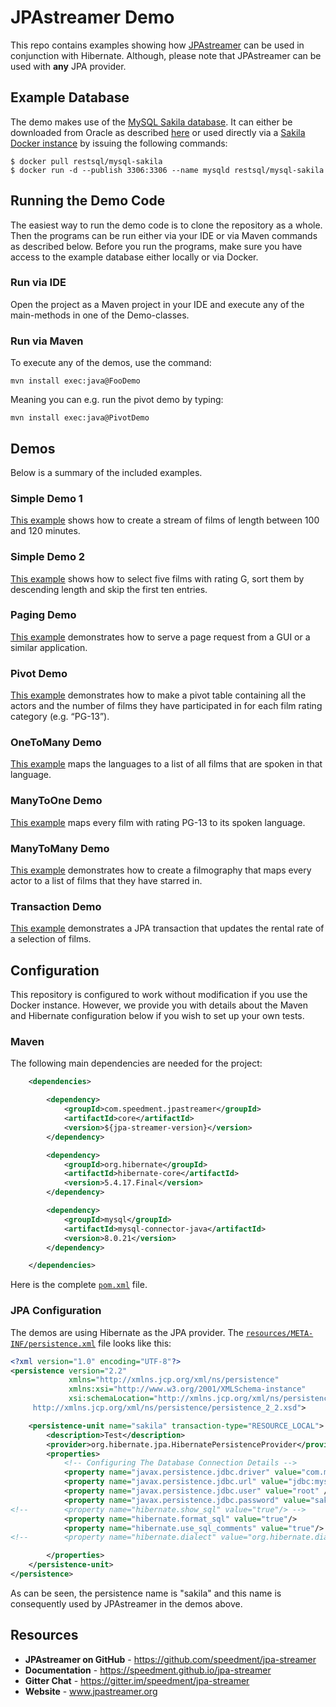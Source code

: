 # JPAstreamer Demo

This repo contains examples showing how [JPAstreamer](https://github.com/speedment/jpa-streamer) can be used in conjunction
with Hibernate. Although, please note that JPAstreamer can be used with **any** JPA provider. 

## Example Database 
The demo makes use of the [MySQL Sakila database](https://dev.mysql.com/doc/sakila/en/). It can either be downloaded from Oracle as described [here](https://dev.mysql.com/doc/sakila/en/sakila-installation.html) or used directly via a [Sakila Docker instance](https://hub.docker.com/r/restsql/mysql-sakila/) by issuing the following commands: 

```shell script
$ docker pull restsql/mysql-sakila
$ docker run -d --publish 3306:3306 --name mysqld restsql/mysql-sakila
```
## Running the Demo Code
The easiest way to run the demo code is to clone the repository as a whole. Then the programs can be run either via your IDE or via Maven commands as described below. Before you run the programs, make sure you have access to the example database either locally or via Docker. 

### Run via IDE
Open the project as a Maven project in your IDE and execute any of the main-methods in one of the Demo-classes. 

### Run via Maven
To execute any of the demos, use the command: 

```shell script
mvn install exec:java@FooDemo
```
Meaning you can e.g. run the pivot demo by typing: 

```shell script
mvn install exec:java@PivotDemo 
```
## Demos
Below is a summary of the included examples. 

### Simple Demo 1 
[This example](src/main/java/com/speedment/jpastreamer/demo/SimpleDemo1.java) shows how to create a stream of films of length between 100 and 120 minutes.

### Simple Demo 2
[This example](src/main/java/com/speedment/jpastreamer/demo/SimpleDemo2.java) shows how to select five films with rating G, sort them by descending length and skip the first ten entries. 

### Paging Demo
[This example](src/main/java/com/speedment/jpastreamer/demo/PagingDemo.java) demonstrates how to serve a page request from a GUI or a similar application. 

### Pivot Demo
[This example](src/main/java/com/speedment/jpastreamer/demo/PivotDemo.java) demonstrates how to make a pivot table containing all the actors and the number of films they have participated in for each film rating category (e.g. “PG-13”). 

### OneToMany Demo
[This example](src/main/java/com/speedment/jpastreamer/demo/OneToManyDemo.java) maps the languages to a list of all films that are spoken in that language.

### ManyToOne Demo
[This example](src/main/java/com/speedment/jpastreamer/demo/ManyToOneDemo.java) maps every film with rating PG-13 to its spoken language.

### ManyToMany Demo
[This example](src/main/java/com/speedment/jpastreamer/demo/ManyToManyDemo.java) demonstrates how to create a filmography that maps every actor to a list of films that they have starred in.

### Transaction Demo 
[This example](src/main/java/com/speedment/jpastreamer/demo/TransactionDemo.java) demonstrates a JPA transaction that updates the rental rate of a selection of films.

## Configuration
This repository is configured to work without modification if you use the Docker instance. However, we provide you with details about the Maven and Hibernate configuration below if you wish to set up your own tests. 

### Maven
The following main dependencies are needed for the project: 

```xml
    <dependencies>

        <dependency>
            <groupId>com.speedment.jpastreamer</groupId>
            <artifactId>core</artifactId>
            <version>${jpa-streamer-version}</version>
        </dependency>

        <dependency>
            <groupId>org.hibernate</groupId>
            <artifactId>hibernate-core</artifactId>
            <version>5.4.17.Final</version>
        </dependency>

        <dependency>
            <groupId>mysql</groupId>
            <artifactId>mysql-connector-java</artifactId>
            <version>8.0.21</version>
        </dependency>

    </dependencies>

```
Here is the complete [`pom.xml`](pom.xml) file.

### JPA Configuration
The demos are using Hibernate as the JPA provider. The [`resources/META-INF/persistence.xml`](src/main/resources/META-INF/persistence.xml) file looks like this:

```xml
<?xml version="1.0" encoding="UTF-8"?>
<persistence version="2.2"
             xmlns="http://xmlns.jcp.org/xml/ns/persistence"
             xmlns:xsi="http://www.w3.org/2001/XMLSchema-instance"
             xsi:schemaLocation="http://xmlns.jcp.org/xml/ns/persistence
     http://xmlns.jcp.org/xml/ns/persistence/persistence_2_2.xsd">

    <persistence-unit name="sakila" transaction-type="RESOURCE_LOCAL">
        <description>Test</description>
        <provider>org.hibernate.jpa.HibernatePersistenceProvider</provider>
        <properties>
            <!-- Configuring The Database Connection Details -->
            <property name="javax.persistence.jdbc.driver" value="com.mysql.cj.jdbc.Driver" />
            <property name="javax.persistence.jdbc.url" value="jdbc:mysql://localhost:3306/sakila" />
            <property name="javax.persistence.jdbc.user" value="root" />
            <property name="javax.persistence.jdbc.password" value="sakila" />
<!--        <property name="hibernate.show_sql" value="true"/> -->
            <property name="hibernate.format_sql" value="true"/>
            <property name="hibernate.use_sql_comments" value="true"/>
<!--        <property name="hibernate.dialect" value="org.hibernate.dialect.MySQL8Dialect"/>-->

        </properties>
    </persistence-unit>
</persistence>
```
As can be seen, the persistence name is "sakila" and this name is consequently used by JPAstreamer in the demos above.

## Resources
- **JPAstreamer on GitHub** - https://github.com/speedment/jpa-streamer
- **Documentation** - https://speedment.github.io/jpa-streamer
- **Gitter Chat** - https://gitter.im/speedment/jpa-streamer
- **Website** - www.jpastreamer.org


